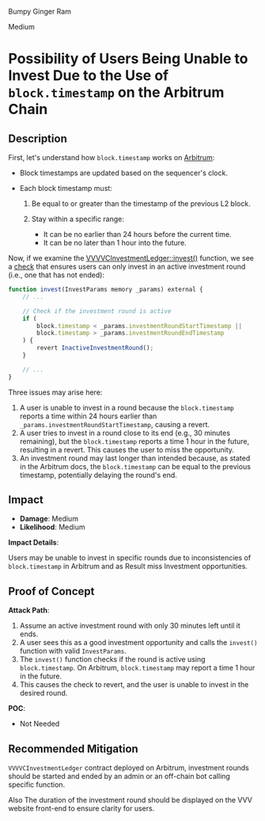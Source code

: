 Bumpy Ginger Ram

Medium

# Possibility of Users Being Unable to Invest Due to the Use of `block.timestamp` on the Arbitrum Chain

## Description  

First, let's understand how `block.timestamp` works on [Arbitrum](https://docs.arbitrum.io/build-decentralized-apps/arbitrum-vs-ethereum/block-numbers-and-time#block-timestamps-arbitrum-vs-ethereum):  

- Block timestamps are updated based on the sequencer's clock.  
  
- Each block timestamp must:  
  
  1. Be equal to or greater than the timestamp of the previous L2 block.  
   
  2. Stay within a specific range:  

     - It can be no earlier than 24 hours before the current time.  
     - It can be no later than 1 hour into the future.  

Now, if we examine the [VVVVCInvestmentLedger::invest()](https://github.com/sherlock-audit/2024-11-vvv-exchange-update/blob/1791f41b310489aaa66de349ef1b9e4bd331f14b/vvv-platform-smart-contracts/contracts/vc/VVVVCInvestmentLedger.sol#L137-L205) function, we see a [check](https://github.com/sherlock-audit/2024-11-vvv-exchange-update/blob/1791f41b310489aaa66de349ef1b9e4bd331f14b/vvv-platform-smart-contracts/contracts/vc/VVVVCInvestmentLedger.sol#L150-L156) that ensures users can only invest in an active investment round (i.e., one that has not ended):  

```javascript
function invest(InvestParams memory _params) external {
    // ...

    // Check if the investment round is active
    if (
        block.timestamp < _params.investmentRoundStartTimestamp ||
        block.timestamp > _params.investmentRoundEndTimestamp
    ) {
        revert InactiveInvestmentRound();
    }

    // ...
}
```

Three issues may arise here:  

1. A user is unable to invest in a round because the `block.timestamp` reports a time within 24 hours earlier than `_params.investmentRoundStartTimestamp`, causing a revert.  
2. A user tries to invest in a round close to its end (e.g., 30 minutes remaining), but the `block.timestamp` reports a time 1 hour in the future, resulting in a revert. This causes the user to miss the opportunity.  
3. An investment round may last longer than intended because, as stated in the Arbitrum docs, the `block.timestamp` can be equal to the previous timestamp, potentially delaying the round's end.  

## Impact  

- **Damage**: Medium  
- **Likelihood**: Medium  

**Impact Details**:  

Users may be unable to invest in specific rounds due to inconsistencies of `block.timestamp` in Arbitrum and as Result miss Investment opportunities.

## Proof of Concept  

**Attack Path**:  

1. Assume an active investment round with only 30 minutes left until it ends.  
2. A user sees this as a good investment opportunity and calls the `invest()` function with valid `InvestParams`.  
3. The `invest()` function checks if the round is active using `block.timestamp`. On Arbitrum, `block.timestamp` may report a time 1 hour in the future.  
4. This causes the check to revert, and the user is unable to invest in the desired round.  

**POC**:  

- Not Needed  

## Recommended Mitigation  

`VVVVCInvestmentLedger` contract deployed on Arbitrum, investment rounds should be started and ended by an admin or an off-chain bot calling specific function.

Also The duration of the investment round should be displayed on the VVV website front-end to ensure clarity for users.

